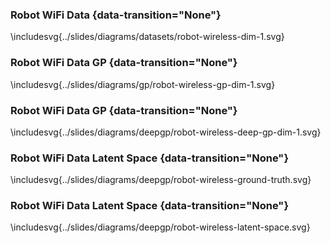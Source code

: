 
### Robot WiFi Data {data-transition="None"}

\includesvg{../slides/diagrams/datasets/robot-wireless-dim-1.svg}

### Robot WiFi Data GP {data-transition="None"}

\includesvg{../slides/diagrams/gp/robot-wireless-gp-dim-1.svg}

### Robot WiFi Data GP {data-transition="None"}

\includesvg{../slides/diagrams/deepgp/robot-wireless-deep-gp-dim-1.svg}

### Robot WiFi Data Latent Space {data-transition="None"}

\includesvg{../slides/diagrams/deepgp/robot-wireless-ground-truth.svg}

### Robot WiFi Data Latent Space {data-transition="None"}

\includesvg{../slides/diagrams/deepgp/robot-wireless-latent-space.svg}

